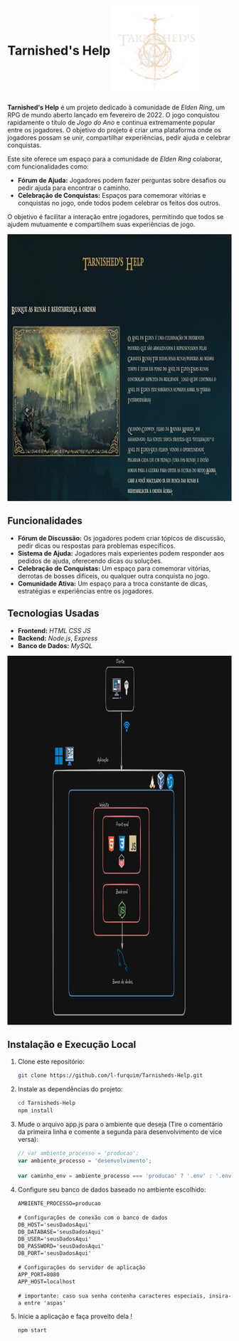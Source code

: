 # <div style="display: flex; align-items: center;"> Tarnished's Help <img src="public/assets/images/logo3.svg.svg" alt="Logo do Projeto" width="200" height="200"> </div>


**Tarnished's Help** é um projeto dedicado à comunidade de *Elden Ring*, um RPG de mundo aberto lançado em fevereiro de 2022. O jogo conquistou rapidamente o título de *Jogo do Ano* e continua extremamente popular entre os jogadores. O objetivo do projeto é criar uma plataforma onde os jogadores possam se unir, compartilhar experiências, pedir ajuda e celebrar conquistas.

Este site oferece um espaço para a comunidade de *Elden Ring* colaborar, com funcionalidades como:

- **Fórum de Ajuda:** Jogadores podem fazer perguntas sobre desafios ou pedir ajuda para encontrar o caminho.
- **Celebração de Conquistas:** Espaços para comemorar vitórias e conquistas no jogo, onde todos podem celebrar os feitos dos outros.

O objetivo é facilitar a interação entre jogadores, permitindo que todos se ajudem mutuamente e compartilhem suas experiências de jogo.

<img src="public/assets/images/primeiraPrint.png" alt="Inicio do site" width="1400" height="600">

## Funcionalidades

- **Fórum de Discussão:** Os jogadores podem criar tópicos de discussão, pedir dicas ou respostas para problemas específicos.
- **Sistema de Ajuda:** Jogadores mais experientes podem responder aos pedidos de ajuda, oferecendo dicas ou soluções.
- **Celebração de Conquistas:** Um espaço para comemorar vitórias, derrotas de bosses difíceis, ou qualquer outra conquista no jogo.
- **Comunidade Ativa:** Um espaço para a troca constante de dicas, estratégias e experiências entre os jogadores.

## Tecnologias Usadas

- **Frontend:** *HTML* *CSS* *JS*
- **Backend:** *Node.js*, *Express*
- **Banco de Dados:** *MySQL*

<img src="public/assets/images/diagramaSolucao.png" alt="Diagrama de solução técnica" width="1150" height="830" >

## Instalação e Execução Local

1. Clone este repositório:
   ```bash
   git clone https://github.com/l-furquim/Tarnisheds-Help.git

2. Instale as dependências do projeto: 
   ```bash
   cd Tarnisheds-Help
   npm install

3. Mude o arquivo app.js para o ambiente que deseja (Tire o comentário da primeira linha e comente a segunda para desenvolvimento de vice versa):
   ```javascript
   // var ambiente_processo = 'producao';
   var ambiente_processo = 'desenvolvimento';
   
   var caminho_env = ambiente_processo === 'producao' ? '.env' : '.env.dev';

4. Configure seu banco de dados baseado no ambiente escolhido:
   ```dotenv
   AMBIENTE_PROCESSO=producao

   # Configurações de conexão com o banco de dados
   DB_HOST='seusDadosAqui'
   DB_DATABASE='seusDadosAqui'
   DB_USER='seusDadosAqui'
   DB_PASSWORD='seusDadosAqui'
   DB_PORT='seusDadosAqui'
   
   # Configurações do servidor de aplicação
   APP_PORT=8080
   APP_HOST=localhost
   
   # importante: caso sua senha contenha caracteres especiais, insira-a entre 'aspas'

5. Inicie a aplicação e faça proveito dela !
   ```bash
   npm start
